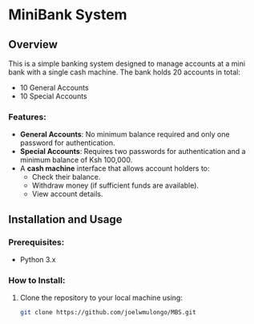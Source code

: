# MiniBank System

## Overview

This is a simple banking system designed to manage accounts at a mini bank with a single cash machine. The bank holds 20 accounts in total:
- 10 General Accounts
- 10 Special Accounts

### Features:
- **General Accounts**: No minimum balance required and only one password for authentication.
- **Special Accounts**: Requires two passwords for authentication and a minimum balance of Ksh 100,000.
- A **cash machine** interface that allows account holders to:
  - Check their balance.
  - Withdraw money (if sufficient funds are available).
  - View account details.

## Installation and Usage

### Prerequisites:
- Python 3.x

### How to Install:
1. Clone the repository to your local machine using:
   ```bash
   git clone https://github.com/joelwmulongo/MBS.git

